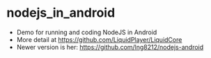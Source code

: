 # nodejs_in_android

- Demo for running and coding NodeJS in Android
- More detail at https://github.com/LiquidPlayer/LiquidCore
- Newer version is her: https://github.com/lng8212/nodejs-android
